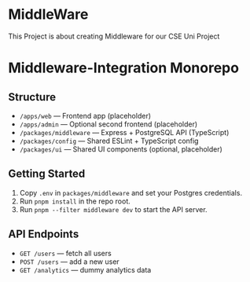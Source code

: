 # MiddleWare
This Project is about creating Middleware for our CSE Uni Project

# Middleware-Integration Monorepo

## Structure
- `/apps/web` — Frontend app (placeholder)
- `/apps/admin` — Optional second frontend (placeholder)
- `/packages/middleware` — Express + PostgreSQL API (TypeScript)
- `/packages/config` — Shared ESLint + TypeScript config
- `/packages/ui` — Shared UI components (optional, placeholder)

## Getting Started
1. Copy `.env` in `packages/middleware` and set your Postgres credentials.
2. Run `pnpm install` in the repo root.
3. Run `pnpm --filter middleware dev` to start the API server.

## API Endpoints
- `GET /users` — fetch all users
- `POST /users` — add a new user
- `GET /analytics` — dummy analytics data
